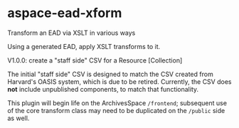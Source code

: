 # aspace-ead-xform
Transform an EAD via XSLT in various ways

Using a generated EAD, apply XSLT transforms to it.

V1.0.0: create a "staff side" CSV for a Resource [Collection]

The initial "staff side" CSV is designed to match the CSV created from Harvard's OASIS system, which is due to be retired.
Currently, the CSV does **not** include unpublished components, to match that functionality.

This plugin will begin life on the ArchivesSpace `/frontend`; subsequent use of the core transform class may need to be duplicated on the `/public` side as well.


